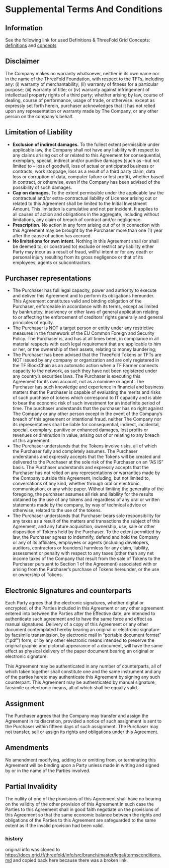 

# Supplemental Terms And Conditions

## Information

See the following link for used Definitions & ThreeFold Grid Concepts: [definitions](definitions.md) and [concepts](https://wiki.threefold.io)


## Disclaimer

The Company makes no warranty whatsoever, neither in its own name nor in the name of the ThreeFold Foundation, with respect to the TFTs, including any: (i) warranty of merchantability; (ii) warranty of fitness for a particular purpose; (iii) warranty of title; or (iv) warranty against infringement of intellectual property rights of a third party; whether arising by law, course of dealing, course of performance, usage of trade, or otherwise. except as expressly set forth herein, purchaser acknowledges that it has not relied upon any representation or warranty made by The Company, or any other person on the company's behalf. 

## Limitation of Liability
* **Exclusion of indirect damages.**  To the fullest extent permissible under applicable law, the Company shall not have any liability with respect to any claims arising out of or related to this Agreement for consequential, exemplary, special, indirect and/or punitive damages (such as  –but not limited to – loss of goodwill, loss of actual or anticipated business or contracts, work stoppage, loss as a result of a third party claim, data loss or corruption  of data, computer failure or lost profit), whether based in contract, or otherwise, even if the Company has been advised of the possibility of such damages.  
* **Cap on damages.**  To the extent permissible under the applicable law the contractual and/or extra-contractual liability of Licensor arising out or related to this Agreement shall be limited to the Initial Investment Amount. This limitation is cumulative and not per incident. It applies to all causes of action and obligations in the aggregate, including without limitations, any claim of breach of contract and/or negligence.
* **Prescription.**  No action in any form arising out of or in connection with this Agreement may be brought by the Purchaser more than one (1) year after the cause of action has accrued.
* **No limitations for own intent.**  Nothing in this Agreement shall (or shall be deemed to, or construed to) exclude or restrict any liability either Party may incur as a result of fraud, willful intent or for any death or personal injury resulting from its gross negligence or that of its employees, agents or subcontractors.

## Purchaser representations

- The Purchaser has full legal capacity, power and authority to execute and deliver this Agreement and to perform its obligations hereunder. This Agreement constitutes valid and binding obligation of the Purchaser, enforceable in accordance with its terms, except as limited by bankruptcy, insolvency or other laws of general application relating to or affecting the enforcement of creditors’ rights generally and general principles of equity. 
- The Purchaser is NOT a target person or entity under any restrictive measures in the framework of the EU Common Foreign and Security Policy.
The Purchaser is, and has at all times been, in compliance in all material respects with each legal requirement that are applicable to him or her, or the ownership of their assets, relating to money laundering; 
- The Purchaser has been advised that the ThreeFold Tokens or TFTs are NOT issued by any company or organization and are only registered in the TF BlockChain as an automatic action when a TF Farmer connects capacity to the network, as such they have not been registered under any country’s securities laws. The Purchaser is executing this Agreement for its own account, not as a nominee or agent. The Purchaser has such knowledge and experience in financial and business matters that the Purchaser is capable of evaluating the merits and risks of such purchase of tokens which correspond to IT capacity and is able to bear the economic risk of such investment for an indefinite period of time. The purchaser understands that the purchaser has no right against The Company or any other person except in the event of the Company’s breach of this agreement or intentional fraud. neither The Company nor its representatives shall be liable for consequential, indirect, incidental, special, exemplary, punitive or enhanced damages, lost profits or revenues or diminution in value, arising out of or relating to any breach of this agreement. 
- The Purchaser understands that the Tokens involve risks, all of which the Purchaser fully and completely assumes. The Purchaser understands and expressly accepts that the Tokens will be created and delivered to the Purchaser at the sole risk of the Purchaser on an “AS IS” basis. The Purchaser understands and expressly accepts that the Purchaser has not relied on any representations or warranties made by the Company outside this Agreement, including, but not limited to, conversations of any kind, whether through oral or electronic communication, or any white paper. Without limiting the generality of the foregoing, the purchaser assumes all risk and liability for the results obtained by the use of any tokens and regardless of any oral or written statements made by the company, by way of technical advice or otherwise, related to the use of the tokens. 
- The Purchaser understands that Purchaser bears sole responsibility for any taxes as a result of the matters and transactions the subject of this Agreement, and any future acquisition, ownership, use, sale or other disposition of Tokens held by the Purchaser. To the extent permitted by law, the Purchaser agrees to indemnify, defend and hold the Company or any of its affiliates, employees or agents (including developers, auditors, contractors or founders) harmless for any claim, liability, assessment or penalty with respect to any taxes (other than any net income taxes of the Company that result from the sale of Tokens to the Purchaser pursuant to Section 1 of the Agreement) associated with or arising from the Purchaser’s purchase of Tokens hereunder, or the use or ownership of Tokens.

## Electronic Signatures and counterparts

Each Party agrees that the electronic signatures, whether digital or encrypted, of the Parties included in this Agreement or any other agreement entered into between the Parties after the Effective date, are intended to authenticate such agreement and to have the same force and effect as manual signatures.  Delivery of a copy of this Agreement or any other document contemplated hereby bearing an original or electronic signature by facsimile transmission, by electronic mail in “portable document format” (“.pdf”) form, or by any other electronic means intended to preserve the original graphic and pictorial appearance of a document, will have the same effect as physical delivery of the paper document bearing an original or electronic signature.

This Agreement may be authenticated in any number of counterparts, all of which taken together shall constitute one and the same instrument and any of the parties hereto may authenticate this Agreement by signing any such counterpart. This Agreement may be authenticated by manual signature, facsimile or electronic means, all of which shall be equally valid.


## Assignment

The Purchaser agrees that the Company may transfer and assign the Agreement in its discretion, provided a notice of such assignment is sent to the Purchaser within fifteen days of such assignment.  The Purchaser may not transfer, sell or assign its rights and obligations under this Agreement.

## Amendments

No amendment modifying, adding to or omitting from, or terminating this Agreement will be binding upon a Party unless made in writing and signed by or in the name of the Parties involved.

## Partial Invalidity

The nullity of one of the provisions of this Agreement shall have no bearing on the validity of the other provision of this Agreement.In such case the Parties to this Agreement shall in good faith negotiate on the provisions of this Agreement so that the same economic balance between the rights and obligations of the Parties to this Agreement are safeguarded to the same extent as if the invalid provision had been valid.

### history

original info was cloned to https://docs.grid.tf/threefold/info/src/branch/master/legal/termsconditions.md
and copied back here because there was a broken link
